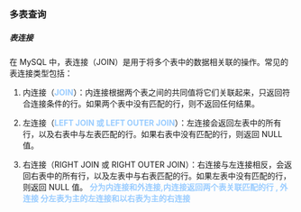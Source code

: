 ### 多表查询
##### 表连接
在 MySQL 中，表连接（JOIN）是用于将多个表中的数据相关联的操作。常见的表连接类型包括：

1. 内连接（<font color=#99CCFF style=" font-weight:bold;">JOIN</font>）：内连接根据两个表之间的共同值将它们关联起来，只返回符合连接条件的行。如果两个表中没有匹配的行，则不返回任何结果。

2. 左连接（<font color=#99CCFF style=" font-weight:bold;">LEFT JOIN 或 LEFT OUTER JOIN</font>）：左连接会返回左表中的所有行，以及右表中与左表匹配的行。如果右表中没有匹配的行，则返回 NULL 值。

3. 右连接（RIGHT JOIN 或 RIGHT OUTER JOIN）：右连接与左连接相反，会返回右表中的所有行，以及左表中与右表匹配的行。如果左表中没有匹配的行，则返回 NULL 值。
<font color=#99CCFF style=" font-weight:bold;">分为内连接和外连接,内连接返回两个表关联匹配的行 , 外连接 分左表为主的左连接和以右表为主的右连接</font>
